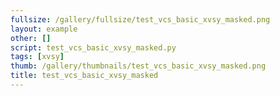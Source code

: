 ```yaml
---
fullsize: /gallery/fullsize/test_vcs_basic_xvsy_masked.png
layout: example
other: []
script: test_vcs_basic_xvsy_masked.py
tags: [xvsy]
thumb: /gallery/thumbnails/test_vcs_basic_xvsy_masked.png
title: test_vcs_basic_xvsy_masked
---
```

